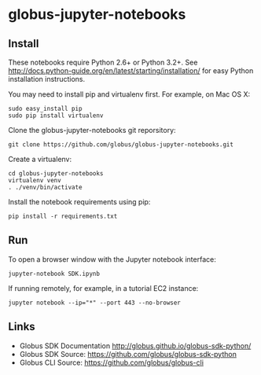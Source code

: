 # globus-jupyter-notebooks

## Install

These notebooks require Python 2.6+ or Python 3.2+. See
http://docs.python-guide.org/en/latest/starting/installation/
for easy Python installation instructions.

You may need to install pip and virtualenv first.  For example, on Mac OS X:

    sudo easy_install pip
    sudo pip install virtualenv

Clone the globus-jupyter-notebooks git reporsitory:

    git clone https://github.com/globus/globus-jupyter-notebooks.git

Create a virtualenv:

    cd globus-jupyter-notebooks
    virtualenv venv
    . ./venv/bin/activate

Install the notebook requirements using pip:

    pip install -r requirements.txt

## Run

To open a browser window with the Jupyter notebook interface:

    jupyter-notebook SDK.ipynb

If running remotely, for example, in a tutorial EC2 instance:

    jupyter notebook --ip="*" --port 443 --no-browser

## Links

* Globus SDK Documentation http://globus.github.io/globus-sdk-python/
* Globus SDK Source: https://github.com/globus/globus-sdk-python
* Globus CLI Source: https://github.com/globus/globus-cli
